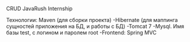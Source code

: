 CRUD JavaRush Internship

Технологии:
Maven (для сборки проекта)
-Hibernate (для маппинга сущностей приложения на БД, и работы с БД)
-Tomcat 7
-Mysql. Имя базы test, с логином и паролем root
-Frontend: Spring MVC
